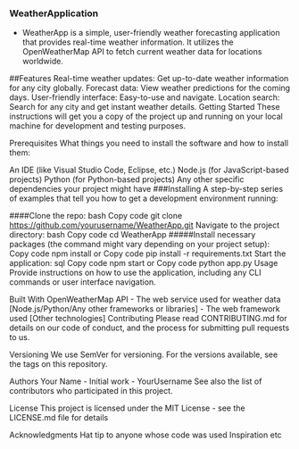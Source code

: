 ### WeatherApplication

* WeatherApp is a simple, user-friendly weather forecasting application that provides real-time weather information. It utilizes the OpenWeatherMap API to fetch current weather data for locations worldwide.

##Features
Real-time weather updates: Get up-to-date weather information for any city globally.
Forecast data: View weather predictions for the coming days.
User-friendly interface: Easy-to-use and navigate.
Location search: Search for any city and get instant weather details.
Getting Started
These instructions will get you a copy of the project up and running on your local machine for development and testing purposes.

Prerequisites
What things you need to install the software and how to install them:

An IDE (like Visual Studio Code, Eclipse, etc.)
Node.js (for JavaScript-based projects)
Python (for Python-based projects)
Any other specific dependencies your project might have
###Installing
A step-by-step series of examples that tell you how to get a development environment running:

####Clone the repo:
bash
Copy code
git clone https://github.com/yourusername/WeatherApp.git
Navigate to the project directory:
bash
Copy code
cd WeatherApp
#####Install necessary packages (the command might vary depending on your project setup):
Copy code
npm install
or
Copy code
pip install -r requirements.txt
Start the application:
sql
Copy code
npm start
or
Copy code
python app.py
Usage
Provide instructions on how to use the application, including any CLI commands or user interface navigation.

Built With
OpenWeatherMap API - The web service used for weather data
[Node.js/Python/Any other frameworks or libraries] - The web framework used
[Other technologies]
Contributing
Please read CONTRIBUTING.md for details on our code of conduct, and the process for submitting pull requests to us.

Versioning
We use SemVer for versioning. For the versions available, see the tags on this repository.

Authors
Your Name - Initial work - YourUsername
See also the list of contributors who participated in this project.

License
This project is licensed under the MIT License - see the LICENSE.md file for details

Acknowledgments
Hat tip to anyone whose code was used
Inspiration
etc
